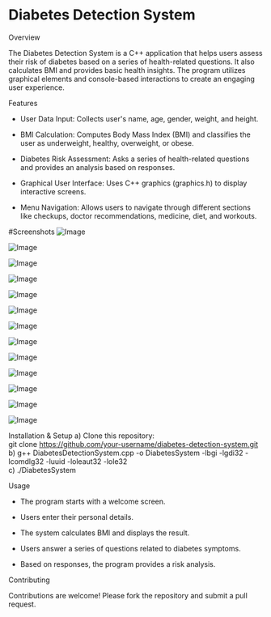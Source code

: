 # Diabetes Detection System
Overview 

The Diabetes Detection System is a C++ application that helps users assess their risk of diabetes based on a series of health-related questions. It also calculates BMI and provides basic health insights. The program utilizes graphical elements and console-based interactions to create an engaging user experience.

Features
- User Data Input: Collects user's name, age, gender, weight, and height.

- BMI Calculation: Computes Body Mass Index (BMI) and classifies the user as underweight, healthy, overweight, or obese.

- Diabetes Risk Assessment: Asks a series of health-related questions and provides an analysis based on responses.

- Graphical User Interface: Uses C++ graphics (graphics.h) to display interactive screens.

- Menu Navigation: Allows users to navigate through different sections like checkups, doctor recommendations, medicine, diet, and workouts.

#Screenshots
![Image](https://github.com/user-attachments/assets/2ca68835-ce46-43d5-82f8-9e17f964ee9c)

![Image](https://github.com/user-attachments/assets/67073ecc-300f-46df-9fa7-e9bdfc3e68f8)

![Image](https://github.com/user-attachments/assets/2ba8f352-1d76-4d8c-8f5b-cb751aab6837)

![Image](https://github.com/user-attachments/assets/1768d8c4-76fd-4699-b8b3-a1e87fe6dc75)

![Image](https://github.com/user-attachments/assets/077bb6a5-f73e-49cd-88cd-f69370485fc9)

![Image](https://github.com/user-attachments/assets/c1fc837f-f233-46b5-936e-a65e528f39d5)

![Image](https://github.com/user-attachments/assets/382abe9a-1c5d-4716-a27b-e459b5a9a785)

![Image](https://github.com/user-attachments/assets/61863430-9c06-4b61-8ae2-b3e069271af8)

![Image](https://github.com/user-attachments/assets/1654b833-7d26-45d9-b4d7-4c1c7c045948)

![Image](https://github.com/user-attachments/assets/a07c3312-2d85-4fcf-adb4-dd19df540cb9)

![Image](https://github.com/user-attachments/assets/25188bb4-5176-497c-aac0-e0dee45ba119)

![Image](https://github.com/user-attachments/assets/e9c8e6b1-16c8-40b3-8906-d926909a3d35)

![Image](https://github.com/user-attachments/assets/dbf989b3-a21d-4320-82ec-b5585af2aa1a)






Installation & Setup
a) Clone this repository:<br>
git clone https://github.com/your-username/diabetes-detection-system.git <br>
b) g++ DiabetesDetectionSystem.cpp -o DiabetesSystem -lbgi -lgdi32 -lcomdlg32 -luuid -loleaut32 -lole32 <br>
c) ./DiabetesSystem

Usage
- The program starts with a welcome screen.

- Users enter their personal details.

- The system calculates BMI and displays the result.

- Users answer a series of questions related to diabetes symptoms.

- Based on responses, the program provides a risk analysis.

Contributing

Contributions are welcome! Please fork the repository and submit a pull request.
